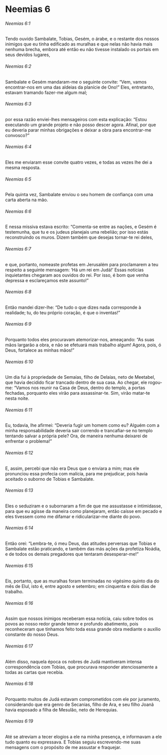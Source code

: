# Neemias 6

###### Neemias 6:1

Tendo ouvido Sambalate, Tobias, Gesém, o árabe, e o restante dos nossos inimigos que eu tinha edificado as muralhas e que nelas não havia mais nenhuma brecha, embora até então eu não tivesse instalado os portais em seus devidos lugares,

###### Neemias 6:2

Sambalate e Gesém mandaram-me o seguinte convite: “Vem, vamos encontrar-nos em uma das aldeias da planície de Ono!” Eles, entretanto, estavam tramando fazer-me algum mal;

###### Neemias 6:3

por essa razão enviei-lhes mensageiros com esta explicação: “Estou executando um grande projeto e não posso descer agora. Afinal, por que eu deveria parar minhas obrigações e deixar a obra para encontrar-me convosco?”

###### Neemias 6:4

Eles me enviaram esse convite quatro vezes, e todas as vezes lhe dei a mesma resposta.

###### Neemias 6:5

Pela quinta vez, Sambalate enviou o seu homem de confiança com uma carta aberta na mão.

###### Neemias 6:6

E nessa missiva estava escrito: “Comenta-se entre as nações, e Gesém é testemunha, que tu e os judeus planejais uma rebelião; por isso estás reconstruindo os muros. Dizem também que desejas tornar-te rei deles,

###### Neemias 6:7

e que, portanto, nomeaste profetas em Jerusalém para proclamarem a teu respeito a seguinte mensagem: ‘Há um rei em Judá!’ Essas notícias inquietantes chegaram aos ouvidos do rei. Por isso, é bom que venha depressa e esclareçamos este assunto!”

###### Neemias 6:8

Então mandei dizer-lhe: “De tudo o que dizes nada corresponde à realidade; tu, do teu próprio coração, é que o inventas!”

###### Neemias 6:9

Porquanto todos eles procuravam atemorizar-nos, ameaçando: “As suas mãos largarão a obra, e não se efetuará mais trabalho algum! Agora, pois, ó Deus, fortalece as minhas mãos!”

###### Neemias 6:10

Um dia fui à propriedade de Semaías, filho de Delaías, neto de Meetabel, que havia decidido ficar trancado dentro de sua casa. Ao chegar, ele rogou-me: “Vamos nos reunir na Casa de Deus, dentro do templo, a portas fechadas, porquanto eles virão para assassinar-te. Sim, virão matar-te nesta noite.

###### Neemias 6:11

Eu, todavia, lhe afirmei: “Deveria fugir um homem como eu? Alguém com a minha responsabilidade deveria sair correndo e trancafiar-se no templo tentando salvar a própria pele? Ora, de maneira nenhuma deixarei de enfrentar o problema!”

###### Neemias 6:12

E, assim, percebi que não era Deus que o enviara a mim; mas ele pronunciou essa profecia com malícia, para me prejudicar, pois havia aceitado o suborno de Tobias e Sambalate.

###### Neemias 6:13

Eles o seduziram e o subornaram a fim de que me assustasse e intimidasse, para que eu agisse da maneira como planejaram, então caísse em pecado e eles tivessem como me difamar e ridicularizar-me diante do povo.

###### Neemias 6:14

Então orei: “Lembra-te, ó meu Deus, das atitudes perversas que Tobias e Sambalate estão praticando, e também das más ações da profetiza Noádia, e de todos os demais pregadores que tentaram desesperar-me!”

###### Neemias 6:15

Eis, portanto, que as muralhas foram terminadas no vigésimo quinto dia do mês de Elul, isto é, entre agosto e setembro; em cinquenta e dois dias de trabalho.

###### Neemias 6:16

Assim que nossos inimigos receberam essa notícia, caiu sobre todos os povos ao nosso redor grande temor e profundo abatimento, pois reconheceram que tínhamos feito toda essa grande obra mediante o auxílio constante do nosso Deus.

###### Neemias 6:17

Além disso, naquela época os nobres de Judá mantiveram intensa correspondência com Tobias, que procurava responder atenciosamente a todas as cartas que recebia.

###### Neemias 6:18

Porquanto muitos de Judá estavam comprometidos com ele por juramento, considerando que era genro de Secanias, filho de Ara, e seu filho Joanã havia esposado a filha de Mesulão, neto de Herequias.

###### Neemias 6:19

Até se atreviam a tecer elogios a ele na minha presença, e informavam a ele tudo quanto eu expressava. E Tobias seguiu escrevendo-me suas mensagens com o propósito de me assustar e fraquejar.

